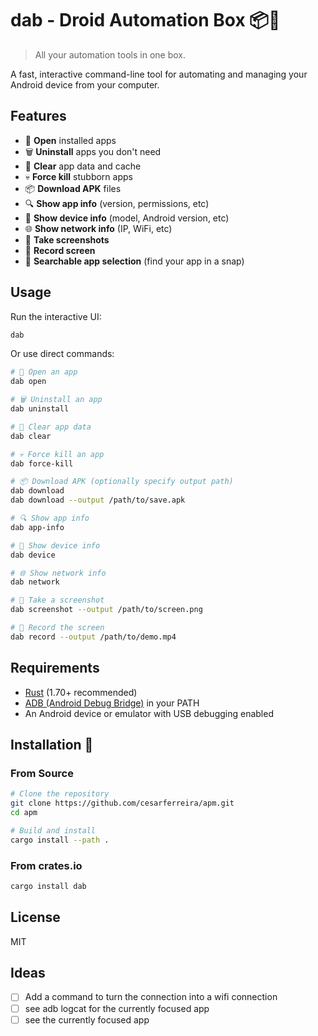 # dab - Droid Automation Box 📦🤖

> All your automation tools in one box.

A fast, interactive command-line tool for automating and managing your Android device from your computer.

## Features

- 🚀 **Open** installed apps
- 🗑️ **Uninstall** apps you don't need
- 🧹 **Clear** app data and cache
- 💀 **Force kill** stubborn apps
- 📦 **Download APK** files
- 🔍 **Show app info** (version, permissions, etc)
- 🤖 **Show device info** (model, Android version, etc)
- 🌐 **Show network info** (IP, WiFi, etc)
- 📸 **Take screenshots**
- 🎥 **Record screen**
- 🔎 **Searchable app selection** (find your app in a snap)

## Usage

Run the interactive UI:

```bash
dab
```

Or use direct commands:

```bash
# 🚀 Open an app
dab open

# 🗑️ Uninstall an app
dab uninstall

# 🧹 Clear app data
dab clear

# 💀 Force kill an app
dab force-kill

# 📦 Download APK (optionally specify output path)
dab download
dab download --output /path/to/save.apk

# 🔍 Show app info
dab app-info

# 🤖 Show device info
dab device

# 🌐 Show network info
dab network

# 📸 Take a screenshot
dab screenshot --output /path/to/screen.png

# 🎥 Record the screen
dab record --output /path/to/demo.mp4
```

## Requirements

- [Rust](https://www.rust-lang.org/tools/install) (1.70+ recommended)
- [ADB (Android Debug Bridge)](https://developer.android.com/tools/adb) in your PATH
- An Android device or emulator with USB debugging enabled

## Installation 🥓

### From Source
```bash
# Clone the repository
git clone https://github.com/cesarferreira/apm.git
cd apm

# Build and install
cargo install --path .
```

### From crates.io
```bash
cargo install dab
```

## License

MIT

## Ideas
- [ ] Add a command to turn the connection into a wifi connection
- [ ] see adb logcat for the currently focused app
- [ ] see the currently focused app
